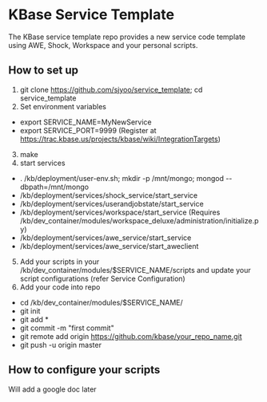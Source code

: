 KBase Service Template
================

The KBase service template repo provides a new service code template using AWE, Shock, Workspace and your personal scripts.


How to set up
----------------
1. git clone https://github.com/sjyoo/service_template; cd service_template
2. Set environment variables
  - export SERVICE_NAME=MyNewService
  - export SERVICE_PORT=9999 (Register at https://trac.kbase.us/projects/kbase/wiki/IntegrationTargets)
3. make
4. start services
  - . /kb/deployment/user-env.sh; mkdir -p /mnt/mongo; mongod --dbpath=/mnt/mongo
  - /kb/deployment/services/shock_service/start_service
  - /kb/deployment/services/userandjobstate/start_service
  - /kb/deployment/services/workspace/start_service (Requires /kb/dev_container/modules/workspace_deluxe/administration/initialize.py)
  - /kb/deployment/services/awe_service/start_service
  - /kb/deployment/services/awe_service/start_aweclient
5. Add your scripts in your /kb/dev_container/modules/$SERVICE_NAME/scripts and update your script configurations (refer Service Configuration)
6. Add your code into repo
  - cd /kb/dev_container/modules/$SERVICE_NAME/
  - git init
  - git add *
  - git commit -m "first commit"
  - git remote add origin https://github.com/kbase/your_repo_name.git
  - git push -u origin master

How to configure your scripts
----------------
Will add a google doc later
